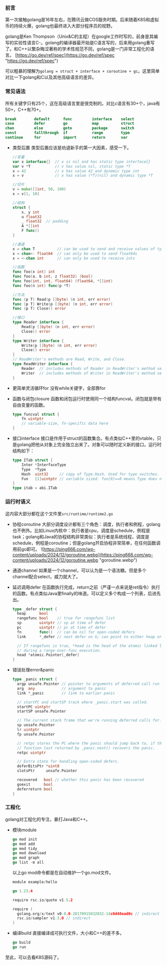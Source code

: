 ### 前言
第一次接触golang是16年左右，在腾讯云做COS服务时期。后来随着K8S和虚拟币的持续火爆，golang也最终进入大部分程序员的视野。

golang是Ken Thompson（Unix&C的主程）在google工作时写的，前身是其编写的实验性语言C-。golang的编译器最开始是C语言写的，后来用golang重写了。和C++以繁杂晦涩著称的学术性规范不同，golang是一门非常工程化的语言。
[https://go.dev/ref/spec](https://go.dev/ref/spec "https://go.dev/ref/spec")

可以粗暴的理解为`golang = struct + interface + coroutine + gc`。这里简单对比一下golang和C以及其他高级语言的差异。


### 常见语法
所有关键字只有25个，这在高级语言里是很克制的。对比c语言有30+个，java有50+，C++有70+。
```go
break        default      func         interface    select
case         defer        go           map          struct
chan         else         goto         package      switch
const        fallthrough  if           range        type
continue     for          import       return       var
```

- 类型后置
  类型后置应该是劝退新手的第一大因素，感受一下。
  ```go
  //变量
  var x interface{}  // x is nil and has static type interface{}
  var v *T           // v has value nil, static type *T
  x = 42             // x has value 42 and dynamic type int
  x = v              // x has value (*T)(nil) and dynamic type *T

  //切片
  v = make([]int, 50, 100)
  x = v[1, 10]

  //结构
  struct {
      x, y int
      u float32
      _ float32  // padding
      A *[]int
      F func()
  }

  //通道
  x = chan T          // can be used to send and receive values of type T
  x = chan<- float64  // can only be used to send float64s
  x = <-chan int      // can only be used to receive ints

  //函数
  func foo(x int) int
  func foo(a, b int, z float32) (bool)
  func foo(int, int, float64) (float64, *[]int)
  func foo(n int) func(p *T)

  //方法
  func (p T) Read(p []byte) (n int, err error)
  func (p T) Write(p []byte) (n int, err error)
  func (p T) Close() error

  //接口
  type Reader interface {
      Read(p []byte) (n int, err error)
      Close() error
  }
  type Writer interface {
      Write(p []byte) (n int, err error)
      Close() error
  }
  // ReadWriter's methods are Read, Write, and Close.
  type ReadWriter interface {
      Reader  // includes methods of Reader in ReadWriter's method set
      Writer  // includes methods of Writer in ReadWriter's method set
  }
  ```

- 更简单灵活循环for
  没有while关键字，全部靠for
  
- 函数与闭包closure
  函数和闭包运行时使用同一个结构funcval。闭包就是带有自由变量的函数。
  ```go
  type funcval struct {
      fn uintptr
      // variable-size, fn-specific data here
  }
  ```

- 接口interface
  接口是作用于struct的函数集合。有点类似C++里的vtable，只是golang把他从对象上完全独立出来了。对象可以随时定义新的接口。运行时结构如下：
  ```go
  type ITab struct {
      Inter *InterfaceType
      Type  *Type
      Hash  uint32     // copy of Type.Hash. Used for type switches.
      Fun   [1]uintptr // variable sized. fun[0]==0 means Type does not implement Inter.
  }
  type itab = abi.ITab
  ```


### 运行时语义
这内容大部分都在这个文件里`src/runtime/runtime2.go`

- 协程coroutine
  大部分调度设计都有三个角色：调度，执行者和例程，golang也不例外。比如Linux内核中：执行者是cpu，调度是schedule，例程是task；golang和Java的协程结构非常类似：执行者是系统线程，调度是schedule，例程是coroutine；但是golang开启协程非常简单，在任何函数调用前go即可。
  ![https://ping666.com/wp-content/uploads/2024/12/goroutine.webp](https://ping666.com/wp-content/uploads/2024/12/goroutine.webp "goroutine.webp")

- 通道channel
  如果是一个channel，可以认为是一个语法糖。但是多个channel配合select，威力就大了。

- 延迟调用defer
  在函数执行完成，return之前（严谨一点来说是ret指令）执行的函数。有点类似Java里finally的味道。可以定义多个构成一个列表，后进先出。
  ```go
  type _defer struct {
  	heap      bool
  	rangefunc bool    // true for rangefunc list
  	sp        uintptr // sp at time of defer
  	pc        uintptr // pc at time of defer
  	fn        func()  // can be nil for open-coded defers
  	link      *_defer // next defer on G; can point to either heap or stack!
  
  	// If rangefunc is true, *head is the head of the atomic linked list
  	// during a range-over-func execution.
  	head *atomic.Pointer[_defer]
  }
  ```

- 错误处理error&panic
  ```go
  type _panic struct {
  	argp unsafe.Pointer // pointer to arguments of deferred call run during panic; cannot move - known to liblink
  	arg  any            // argument to panic
  	link *_panic        // link to earlier panic
  
  	// startPC and startSP track where _panic.start was called.
  	startPC uintptr
  	startSP unsafe.Pointer
  
  	// The current stack frame that we're running deferred calls for.
  	sp unsafe.Pointer
  	lr uintptr
  	fp unsafe.Pointer
  
  	// retpc stores the PC where the panic should jump back to, if the
  	// function last returned by _panic.next() recovers the panic.
  	retpc uintptr
  
  	// Extra state for handling open-coded defers.
  	deferBitsPtr *uint8
  	slotsPtr     unsafe.Pointer
  
  	recovered   bool // whether this panic has been recovered
  	goexit      bool
  	deferreturn bool
  }
  ```


### 工程化
golang对工程化的专注，暴打Java和C++。

- 模块module
  ```go
  go mod init
  go mod add
  go mod tidy
  go mod download
  go mod graph
  go list -m all
  ```
  以上go mod命令都是在自动维护一个go.mod文件。
  ```go
  module example/hello
  
  go 1.23.4
  
  require rsc.io/quote v1.5.2
  
  require (
  	golang.org/x/text v0.0.0-20170915032832-14c0d48ead0c // indirect
  	rsc.io/sampler v1.3.0 // indirect
  )
  ```

- 编译build
  直接编译成可执行文件，大小和C++的差不多。
  ```go
  go build
  go run
  ```

至此，可以去看K8S源码了。